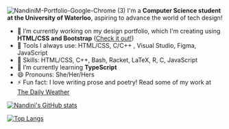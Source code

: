 ![NandiniM-Portfolio-Google-Chrome (3)](https://user-images.githubusercontent.com/90271211/135972918-794958cf-974d-4d91-b155-d5fea3fb6586.gif)
I'm a **Computer Science student at the University of Waterloo**, aspiring to advance the world of tech design!

- 👯 I’m currently working on my design portfolio, which I'm creating using **HTML/CSS and Bootstrap** ([Check it out!](https://github.com/NandiniMeh/NandiniM))
- 💬 Tools I always use: HTML/CSS, C/C++ , Visual Studio, Figma, JavaScript
- 🔭 Skills: HTML/CSS, C++, Bash, Racket, LaTeX, R, C, JavaScript
- 🌱 I’m currently learning **TypeScript**
- 😄 Pronouns: She/Her/Hers
- ⚡ Fun fact: I love writing prose and poetry! Read some of my work at [The Daily Weather](https://nandinimehrotra14.wixsite.com/dailyweather)

<!--
**NandiniMeh/NandiniMeh** is a ✨ _special_ ✨ repository because its `README.md` (this file) appears on your GitHub profile.

Here are some ideas to get you started:

- 🔭 I’m currently working on ...
- 🌱 I’m currently learning ...
- 👯 I’m looking to collaborate on ...
- 🤔 I’m looking for help with ...
- 💬 Ask me about ...
- 📫 How to reach me: ...
- 😄 Pronouns: ...
- ⚡ Fun fact: ...
-->


[![Nandini's GitHub stats](https://github-readme-stats.vercel.app/api?username=NandiniMeh&theme=radical&show_icons=true&hide=issues,contribs)](https://github.com/anuraghazra/github-readme-stats)

[![Top Langs](https://github-readme-stats.vercel.app/api/top-langs/?username=NandiniMeh&layout=compact&theme=radical)](https://github.com/anuraghazra/github-readme-stats)
